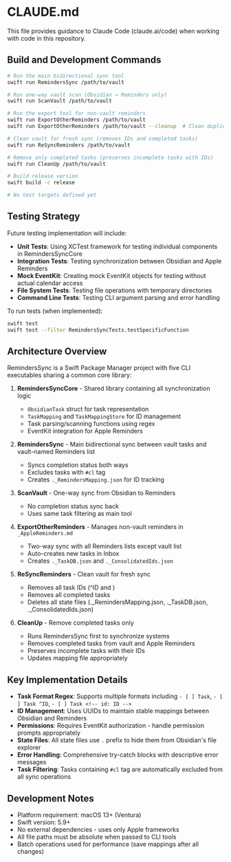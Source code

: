 # CLAUDE.md

This file provides guidance to Claude Code (claude.ai/code) when working with code in this repository.

## Build and Development Commands

```bash
# Run the main bidirectional sync tool
swift run RemindersSync /path/to/vault

# Run one-way vault scan (Obsidian → Reminders only)
swift run ScanVault /path/to/vault

# Run the export tool for non-vault reminders
swift run ExportOtherReminders /path/to/vault
swift run ExportOtherReminders /path/to/vault --cleanup  # Clean duplicate IDs

# Clean vault for fresh sync (removes IDs and completed tasks)
swift run ReSyncReminders /path/to/vault

# Remove only completed tasks (preserves incomplete tasks with IDs)
swift run CleanUp /path/to/vault

# Build release version
swift build -c release

# No test targets defined yet
```

## Testing Strategy

Future testing implementation will include:
- **Unit Tests**: Using XCTest framework for testing individual components in RemindersSyncCore
- **Integration Tests**: Testing synchronization between Obsidian and Apple Reminders
- **Mock EventKit**: Creating mock EventKit objects for testing without actual calendar access
- **File System Tests**: Testing file operations with temporary directories
- **Command Line Tests**: Testing CLI argument parsing and error handling

To run tests (when implemented):
```bash
swift test
swift test --filter RemindersSyncTests.testSpecificFunction
```

## Architecture Overview

RemindersSync is a Swift Package Manager project with five CLI executables sharing a common core library:

1. **RemindersSyncCore** - Shared library containing all synchronization logic
   - `ObsidianTask` struct for task representation
   - `TaskMapping` and `TaskMappingStore` for ID management
   - Task parsing/scanning functions using regex
   - EventKit integration for Apple Reminders

2. **RemindersSync** - Main bidirectional sync between vault tasks and vault-named Reminders list
   - Syncs completion status both ways
   - Excludes tasks with `#cl` tag
   - Creates `._RemindersMapping.json` for ID tracking

3. **ScanVault** - One-way sync from Obsidian to Reminders
   - No completion status sync back
   - Uses same task filtering as main tool

4. **ExportOtherReminders** - Manages non-vault reminders in `_AppleReminders.md`
   - Two-way sync with all Reminders lists except vault list
   - Auto-creates new tasks in Inbox
   - Creates `._TaskDB.json` and `._ConsolidatedIds.json`

5. **ReSyncReminders** - Clean vault for fresh sync
   - Removes all task IDs (^ID and <!-- id: ID -->)
   - Removes all completed tasks
   - Deletes all state files (._RemindersMapping.json, ._TaskDB.json, ._ConsolidatedIds.json)

6. **CleanUp** - Remove completed tasks only
   - Runs RemindersSync first to synchronize systems
   - Removes completed tasks from vault and Apple Reminders
   - Preserves incomplete tasks with their IDs
   - Updates mapping file appropriately

## Key Implementation Details

- **Task Format Regex**: Supports multiple formats including `- [ ] Task`, `- [ ] Task ^ID`, `- [ ] Task <!-- id: ID -->`
- **ID Management**: Uses UUIDs to maintain stable mappings between Obsidian and Reminders
- **Permissions**: Requires EventKit authorization - handle permission prompts appropriately
- **State Files**: All state files use `.` prefix to hide them from Obsidian's file explorer
- **Error Handling**: Comprehensive try-catch blocks with descriptive error messages
- **Task Filtering**: Tasks containing `#cl` tag are automatically excluded from all sync operations

## Development Notes

- Platform requirement: macOS 13+ (Ventura)
- Swift version: 5.9+
- No external dependencies - uses only Apple frameworks
- All file paths must be absolute when passed to CLI tools
- Batch operations used for performance (save mappings after all changes)
